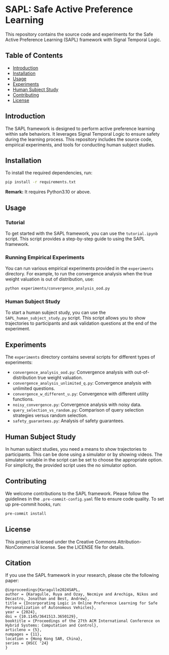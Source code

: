 # SAPL: Safe Active Preference Learning

This repository contains the source code and experiments for the Safe Active Preference Learning (SAPL) framework with Signal Temporal Logic.

## Table of Contents
- [Introduction](#introduction)
- [Installation](#installation)
- [Usage](#usage)
- [Experiments](#experiments)
- [Human Subject Study](#human-subject-study)
- [Contributing](#contributing)
- [License](#license)

## Introduction
The SAPL framework is designed to perform active preference learning within safe behaviors. It leverages Signal Temporal Logic to ensure safety during the learning process. This repository includes the source code, empirical experiments, and tools for conducting human subject studies.

## Installation
To install the required dependencies, run:
```sh
pip install -r requirements.txt
```
**Remark:** It requires Python3.10 or above.

## Usage
### Tutorial
To get started with the SAPL framework, you can use the ```tutorial.ipynb``` script. This script provides a step-by-step guide to using the SAPL framework.

### Running Empirical Experiments
You can run various empirical experiments provided in the ```experiments``` directory. For example, to run the convergence analysis when the true weight valuation is out of distribution, use:
```sh
python experiments/convergence_analysis_ood.py
```

### Human Subject Study
To start a human subject study, you can use the ```SAPL_human_subject_study.py``` script. This script allows you to show trajectories to participants and ask validation questions at the end of the experiment.

## Experiments
The ```experiments``` directory contains several scripts for different types of experiments:

- ```convergence_analysis_ood.py```: Convergence analysis with out-of-distribution true weight valuation.
- ```convergence_analysis_unlimited_q.py```: Convergence analysis with unlimited questions.
- ```convergence_w_different_u.py```: Convergence with different utility functions.
- ```noisy_convergence.py```: Convergence analysis with noisy data.
- ```query_selection_vs_random.py```: Comparison of query selection strategies versus random selection.
- ```safety_guarantees.py```: Analysis of safety guarantees.

## Human Subject Study
In human subject studies, you need a means to show trajectories to participants. This can be done using a simulator or by showing videos. The simulator variable in the script can be set to choose the appropriate option. For simplicity, the provided script uses the no simulator option.

## Contributing
We welcome contributions to the SAPL framework. Please follow the guidelines in the ```.pre-commit-config.yaml``` file to ensure code quality. To set up pre-commit hooks, run:
```sh
pre-commit install
```

## License
This project is licensed under the Creative Commons Attribution-NonCommercial license. See the LICENSE file for details.

## Citation
If you use the SAPL framework in your research, please cite the following paper:
```
@inproceedings{Karagulle2024SAPL,
author = {Karagulle, Ruya and Ozay, Necmiye and Arechiga, Nikos and Decastro, Jonathan and Best, Andrew},
title = {Incorporating Logic in Online Preference Learning for Safe Personalization of Autonomous Vehicles},
year = {2024},
doi = {10.1145/3641513.3650129},
booktitle = {Proceedings of the 27th ACM International Conference on Hybrid Systems: Computation and Control},
articleno = {5},
numpages = {11},
location = {Hong Kong SAR, China},
series = {HSCC '24}
}
```


